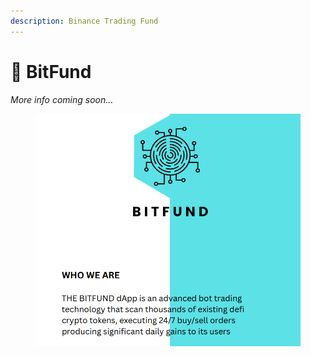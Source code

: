 ```yaml
---
description: Binance Trading Fund
---
```


# 🔶 BitFund

_More info coming soon..._

<figure><img src="../.gitbook/assets/Bitfund.png" alt=""><figcaption></figcaption></figure>
